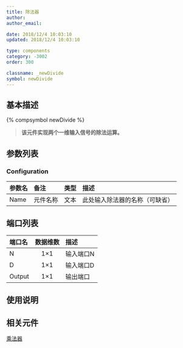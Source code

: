 ```yaml
---
title: 除法器
author: 
author_email:

date: 2018/12/4 10:03:10
updated: 2018/12/4 10:03:10

type: components
category: -3002
order: 300

classname: _newDivide
symbol: newDivide
---
```

## 基本描述
{% compsymbol newDivide %}

> **该元件实现两个一维输入信号的除法运算。**

## 参数列表
### Configuration
| 参数名 | 备注 | 类型 | 描述 |
| :--- | :--- | :--: | :--- |
| Name | 元件名称 | 文本 | 此处输入除法器的名称（可缺省） |


## 端口列表

| 端口名 | 数据维数 | 描述 |
| :--- | :--:  | :--- |
| N | 1×1 |输入端口N |                   
| D | 1×1 |输入端口D |                   
| Output | 1×1 |输出端口 |                   

## 使用说明



## 相关元件

[乘法器](/components/comp_newMultiply.html)
